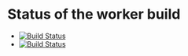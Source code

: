 # Status of the worker build

- [![Build Status](http://ec2-54-179-128-237.ap-southeast-1.compute.amazonaws.com:8080/buildStatus/icon?job=instavote%2Fworker-build&subject=Build)](http://ec2-54-179-128-237.ap-southeast-1.compute.amazonaws.com:8080/job/instavote/job/worker-build/)
- [![Build Status](http://ec2-54-179-128-237.ap-southeast-1.compute.amazonaws.com:8080/0/buildStatus/icon?job=instavote%2Fworker-test&subject=Unit%20Tests)](http://ec2-54-179-128-237.ap-southeast-1.compute.amazonaws.com:8080/job/instavote/job/worker-test/)
